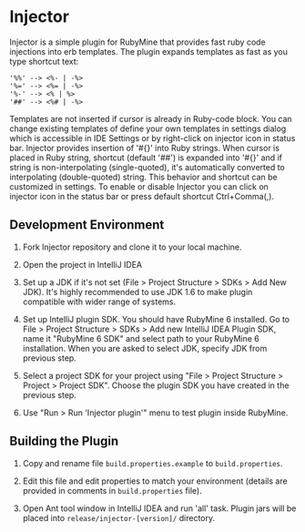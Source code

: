 Injector
========

Injector is a simple plugin for RubyMine that provides fast ruby code
injections into erb templates. The plugin expands templates as fast as you
type shortcut text:

    '%%' --> <%- | -%>
    '%=' --> <%= | -%>
    '%-' --> <% | %>
    '##' --> <%# | -%>

Templates are not inserted if cursor is already in Ruby-code block. You can
change existing templates of define your own templates in settings dialog which
is accessible in IDE Settings or by right-click on injector icon in status bar.
Injector provides insertion of '#{}' into Ruby strings. When cursor is placed
in Ruby string, shortcut (default '##') is expanded into '#{}' and if string
is non-interpolating (single-quoted), it's automatically converted to
interpolating (double-quoted) string. This behavior and shortcut can be
customized in settings.
To enable or disable Injector you can click on injector icon in the status bar
or press default shortcut Ctrl+Comma(,).


## Development Environment

1. Fork Injector repository and clone it to your local machine.

2. Open the project in IntelliJ IDEA

3. Set up a JDK if it's not set (File > Project Structure > SDKs > Add New JDK).
   It's highly recommended to use JDK 1.6 to make plugin compatible with wider
   range of systems.

4. Set up IntelliJ plugin SDK. You should have RubyMine 6 installed.
   Go to File > Project Structure > SDKs > Add new IntelliJ IDEA Plugin SDK,
   name it "RubyMine 6 SDK" and select path to your RubyMine 6 installation.
   When you are asked to select JDK, specify JDK from previous step.

5. Select a project SDK for your project using "File > Project Structure >
   Project > Project SDK". Choose the plugin SDK you have created in the
   previous step.

6. Use "Run > Run 'Injector plugin'" menu to test plugin inside RubyMine.


## Building the Plugin

1. Copy and rename file `build.properties.example` to `build.properties`.

2. Edit this file and edit properties to match your environment (details are
   provided in comments in `build.properties` file).

3. Open Ant tool window in IntelliJ IDEA and run 'all' task. Plugin jars will
   be placed into `release/injector-[version]/` directory.

